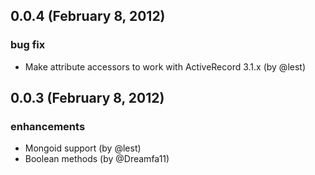 ## 0.0.4 (February 8, 2012) ##

### bug fix
  * Make attribute accessors to work with ActiveRecord 3.1.x (by @lest)

## 0.0.3 (February 8, 2012) ##

### enhancements
  * Mongoid support (by @lest)
  * Boolean methods (by @Dreamfa11)
